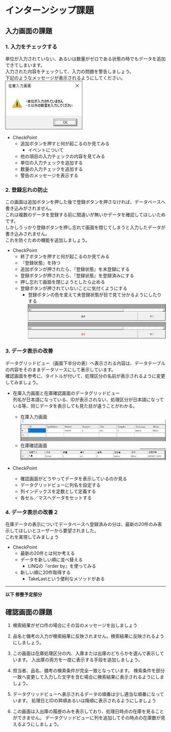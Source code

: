# インターンシップ課題  

## 入力画面の課題  
### 1. 入力をチェックする
単位が入力されていない、あるいは数量がゼロである状態の時でもデータを追加できてしまいます。  
入力された内容をチェックして、入力の問題を警告しましょう。  
下記のようなメッセージが表示されるようにしてください。  
![在庫入力-入力チェック](./ss/在庫管理システム-在庫入力-入力チェック.png "在庫入力-入力チェック")  
- CheckPoint  
  - 追加ボタンを押すと何が起こるのか見てみる  
    - イベントについて
  - 他の項目の入力チェックの内容を見てみる  
  - 単位の入力チェックを追加する  
  - 数量の入力チェックを追加する  
  - 警告のメッセージを表示する  

### 2. 登録忘れの防止
この画面は追加ボタンを押した後で登録ボタンを押さなければ、データベースへ書き込みがされません。  
これは複数のデータを登録する前に間違いが無いかデータを確認してほしいためです。  
しかしうっかり登録ボタンを押し忘れて画面を閉じてしまうと入力したデータが書き込みされません。  
これを防ぐための機能を追加しましょう。  

- CheckPoint  
  - 終了ボタンを押すと何が起こるのか見てみる
  - 『登録状態』を持つ  
  - 追加ボタンが押されたら、『登録状態』を未登録にする  
  - 登録ボタンが押されたら、『登録状態』を登録済みにする  
  - 押し忘れて画面を閉じようとしたら止める  
  - 登録ボタンが押されていないことに気付くようにする  
    - 登録ボタンの色を変えて未登録状態が目で見て分かるようにしたりする  
  ![在庫入力-登録済み](./ss/在庫管理システム-在庫入力-登録忘れの防止01.png "在庫入力-登録済み")  
  ![在庫入力-未登録](./ss/在庫管理システム-在庫入力-登録忘れの防止02.png "在庫入力-未登録")  

### 3. データ表示の改善
データグリッドビュー（画面下半分の表）へ表示される内容は、データテーブルの内容をそのままデータソースにして表示しています。  
確認画面を参考に、タイトルが付いて、処理区分の名前が表示されるように変更してみましょう。  
- 在庫入力画面と在庫確認画面のデータグリッドビュー  
  列名が日本語になっている、IDが表示されない、処理区分が日本語になっている等、同じデータを表示しても見た目が違うことがわかる。
   - 在庫入力画面  
![在庫入力-在庫入力データグリッドビュー](./ss/在庫管理システム-在庫入力-データグリッドビュー.png "在庫入力-在庫入力データグリッドビュー")  
   - 在庫確認画面  
![在庫入力-在庫確認データグリッドビュー](./ss/在庫管理システム-在庫確認-データグリッドビュー.png "在庫入力-在庫確認データグリッドビュー")  

- CheckPoint  
  - 確認画面がどうやってデータを表示しているのか見る  
  - データグリッドビューに列名を設定する  
  - 列インデックスを定数として定義する  
  - 各セル／マスへデータをセットする  

### 4. データ表示の改善２
在庫データの表示についてデータベースへ登録済みの分は、最新の20件のみ表示してほしいとユーザーから要望されました。  
これを実現してみましょう  
- CheckPoint  
  - 最新の20件とは何か考える  
  - データを新しい順に並べ替える  
    - LINQの『order by』を使ってみる
  - 新しい順に20件取得する  
    - TakeLastという便利なメソッドがある  


---
**以下 修整予定部分**

## 確認画面の課題  
1. 検索結果がゼロ件の場合にその旨のメッセージを出しましょう  

2. 品名と備考の入力が検索結果に反映されません。検索結果に反映されるようにしましょう。

3. この画面は在庫処理区分の内、入庫または出庫のどちらかを選んで表示しています。
   入出庫の両方を一度に表示する手段を追加しましょう。

4. 担当者、品名、備考の検索条件が完全一致となっています。
   検索条件を部分一致へ変更して入力した文字を含む場合に検索結果に表示されるようにしましょう。

5. データグリッドビューへ表示されるデータの順番は少し適当な順番になっています。
   処理日とIDの昇順あるいは降順に表示されるようにしましょう

6. この画面は入出庫の履歴のみを表示しており、処理日時点の在庫を見ることができません。
   データグリッドビューに列を追加してその時点の在庫数が見えるようにしましょう。	
